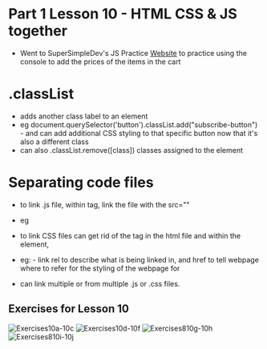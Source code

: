 # Part 1 Lesson 10 - HTML CSS & JS together

- Went to SuperSimpleDev's JS Practice [Website](https://supersimple.dev/projects/amazon/checkout) to practice using the console to add the prices of the items in the cart

# .classList
- adds another class label to an element
- eg document.querySelector('button').classList.add("subscribe-button") - and can add additional CSS styling to that specific button now that it's also a different class
- can also .classList.remove([class]) classes assigned to the element

# Separating code files
- to link .js file, within <srcipt> tag, link the file with the src=""
- eg <script src="[filepath].js"></script>

- to link CSS files can get rid of the <style></style> tag in the html file and within the <head></head> element,
- eg: <link rel="stylesheet" href="[filepath].css"> - link rel to describe what is being linked in, and href to tell webpage where to refer for the styling of the webpage for

- can link multiple <link> or <script></script> from multiple .js or .css files.

## Exercises for Lesson 10
![Exercises10a-10c]()
![Exercises10d-10f]()
![Exercises810g-10h]()
![Exercises810i-10j]()